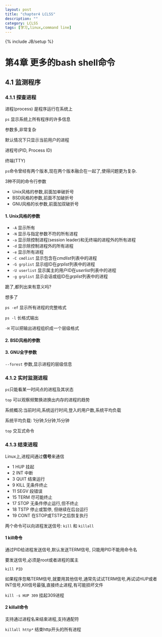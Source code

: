 ```yaml
---
layout: post
title: "chapter4 LCLSS"
description: ""
category: LCLSS
tags: [学习,linux,command line]
---
```

{% include JB/setup %}

# 第4章 更多的bash shell命令

## 4.1 监测程序

### 4.1.1 探查进程

进程(process) 是程序运行在系统上

`ps` 显示系统上所有程序的许多信息

参数多,非常复杂

默认情况下只显示当前用户的进程

进程号(PID, Process ID)

终端(TTY)

`ps`命令曾经有两个版本,现在两个版本融合在一起了,使得问题更为复杂.

3种不同的命令行参数

* Unix风格的参数,前面加单破折号
* BSD风格的参数,前面不加破折号
* GNU风格的长参数,前面加双破折号

#### 1. Unix风格的参数

* `-A` 显示所有
* `-N` 显示与指定参数不符的所有进程
* `-a` 显示除控制进程(session leader)和无终端的进程外的所有进程
* `-d` 显示除控制进程外的所有进程
* `-e` 显示所有进程
* `-C cmdlist` 显示包含在*cmdlist*列表中的进程
* `-G grplist` 显示组ID在*grplist*列表中的进程
* `-U userlist` 显示属主的用户ID在*userlist*列表中的进程
* `-g grplist` 显示会话或组ID在*grplist*列表中的进程

跪了,都列出来有意义吗?

想多了

`ps -ef` 显示所有进程的完整格式

`ps -l` 长格式输出

`-H` 可以把输出进程组织成一个层级格式

#### 2. BSD风格的参数

#### 3. GNU全字参数

`--forest` 参数,显示进程的层级信息

### 4.1.2 实时监测进程

`ps`只能看某一时间点的进程及其状态

`top` 可以观察频繁换进换出内存的进程的趋势

系统概况:当前时间,系统运行时间,登入的用户数,系统平均负载

系统平均负载: 1分钟,5分钟,15分钟

`top` 交互式命令

### 4.1.3 结束进程

Linux上,进程间通过**信号**来通信

* 1  HUP   挂起
* 2  INT   中断
* 3  QUIT  结束运行
* 9  KILL  无条件终止
* 11 SEGV  段错误
* 15 TERM  尽可能终止
* 17 STOP  无条件停止运行,但不终止
* 18 TSTP  停止或暂停, 但继续在后台运行
* 19 CONT  在STOP或TSTP之后恢复执行

两个命令可以向进程发送信号: `kill` 和 `killall`

#### 1 kill命令

通过PID给进程发送信号,默认发送TERM信号, 只能用PID不能用命令名

要发送信号,必须是root或者进程的属主

`kill PID`

如果程序忽略TERM信号,就要用其他信号,通常先试试TERM信号,再试试HUP或者INT信号,KIll信号最强,直接终止进程,有可能损坏文件

`kill -s HUP 309` 挂起309进程

#### 2 killall命令

支持通过进程名来结束进程,支持通配符

`killall http*` 结束http开头的所有进程

